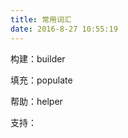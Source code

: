 ```yaml
---
title: 常用词汇
date: 2016-8-27 10:55:19
---
```


构建：builder

填充：populate

帮助：helper

支持：

